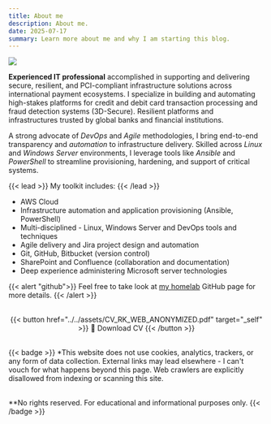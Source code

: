 ```yaml
---
title: About me
description: About me.
date: 2025-07-17
summary: Learn more about me and why I am starting this blog.
---
```

![](../assets/Kentemere2.jpg)

**Experienced IT professional** accomplished in supporting and delivering secure, resilient, and PCI-compliant infrastructure solutions across international payment ecosystems. I specialize in building and automating high-stakes platforms for credit and debit card transaction processing and fraud detection systems (3D-Secure). Resilient platforms and infrastructures trusted by global banks and financial institutions.  
  
A strong advocate of _DevOps_ and _Agile_ methodologies, I bring end-to-end transparency and _automation_ to infrastructure delivery. Skilled across _Linux_ and _Windows Server_ environments, I leverage tools like _Ansible_ and _PowerShell_ to streamline provisioning, hardening, and support of critical systems.  

{{< lead >}}
My toolkit includes:
{{< /lead >}}  

- AWS Cloud
- Infrastructure automation and application provisioning (Ansible, PowerShell)  
- Multi-disciplined - Linux, Windows Server and DevOps tools and techniques  
- Agile delivery and Jira project design and automation  
- Git, GitHub, Bitbucket (version control)  
- SharePoint and Confluence (collaboration and documentation)  
- Deep experience administering Microsoft server technologies

{{< alert "github">}}
Feel free to take look at [my homelab](https://github.com/rtdevx) GitHub page for more details.
{{< /alert >}}

<!--

## Curriculum Vitae

### Skills Summary

#### Achievements

- Used PowerShell to automate a large-scale fraud prevention platform installation process, slashing deployment time from 120 hours to just 4
- Leveraged Ansible to automate a complex, large-scale credit card management platform deployment, cutting installation time dramatically - on par with previous PowerShell-based results
- Founder and a Leader of Enterprise Automation guild
- Developed PoC Windows Ansible use cases to automate delivery process within Wintel team
- Designed, Developed and Maintained multiple Jira projects to allow team members moving into Agile framework and working more efficiently
- Designed, Developed and Maintained multiple Git / Bitbucket projects to allow team members moving into DevOps space
- Collaborated with Information Security teams to proactively identify and remediate system vulnerabilities
- Knowledge transfer to other teams / team members - very well received and recognized
#### DevOps

- AWS Cloud
- Agile methodology with 100% workload transparency
	- Jira project design and administration
	- SharePoint, Confluence as collaboration and documentation tools
- Git, Bitbucket, GitHub as version control system
- Windows
- Linux
- PowerShell
- Ansible
#### Specialist knowledge

- Multi-disciplined – Windows Server, Linux and DevOps tools and techniques
- Ansible, PowerShell
- Extensive experience administering of Microsoft server technologies
- Microfocus Business Process Monitor (BPM) for synthetic application monitoring
- Virtual User Generator (LoadRunner VuGen) for creating testing scripts that emulate behavior of real users for testing the application as well as Load Testing
## Career History

### Systems Administrator Senior – TSYS (Global Payments)

September 2009 – July 2025
#### Responsibilities

- Building, Maintaining and Automating TSYS credit card payment and fraud detection platforms using Ansible and PowerShell
- Architecting new ways of working and collaboration using Agile methodology to help deliver extremely demanding and complex projects
- Designing, building, integrating and maintaining websites and (DevOps) tools to enable team collaboration, using SharePoint, Confluence, Jira, GitHub
- Evaluating systems and platforms for potential improvements
- Bootcamp facilitator – sharing knowledge and tutoring other team members to learn DevOps and Agile tools and techniques
- Creating standards and documenting builds to educate fellow team members, transition projects into service and to allow future automation
- Working closely with Development and Design teams to progress project work  
- Multi-disciplined - Windows Server, Linux
- Performing every-day system health check
- Responding to incidents
- Involved in testing / improving / documenting Disaster Recovery plans
#### Major Projects

- 3D-Secure Fraud detection platform expansion
	- Current platform extended in size by 7-fold to allow more capacity for the new clients.
	- 140 Windows servers in total – required high levels of coordination, collaboration and high degree of automation (I used PowerShell)
	- Highly critical fraud-detection system

- AirPlus (Lufthansa subsidiary) Prime migration
	- Shared Prime Processing infrastructure built from zero in UK datacenter, enormous learning curve and team effort
	- Multi-Institution, Multi-Currency Issuing & Acquiring solution that supports Multi Payment Schemes (including Private Label) and all Card Types (Credit, Debit, Pre-paid, Corporate, Installments)
	- I fully documented the solution during the implementation to enable datacenter teams to have wide understanding of this extremely complex architecture
	- Documentation relied upon until today by Support, Design and Delivery teams
	- Documentation enabled us to think about future automation and improvements We didn’t have those prospects before due to the complexity of this architecture and knowledge being distributed by multiple teams and team members

- CHOAR Prime migration
	- Single instance Prime Processing infrastructure built from zero in UK datacenter
	- Documentation created in the previous deployment enabled me to train India team. That allowed me to build the team and outsource all tasks to other team members.
	- Very positive credits and recognitions from India management team for conducting 2 weeks of training for the key representatives representing multiple disciplines (Windows, UNIX and Network)
	- During this project I architected new way of working using Agile methodology to help delivering this hugely demanding project where multiple teams are involved
	- This methodology is being used by whole team until today and helps multiple teams located in different geographical locations delivering complex projects
	- Platform running for a few years without a single infrastructure-related incident (to my knowledge) best proves quality of the build and training provided

- HSBC Prime new client portfolio
	- New client’s portfolio being added to shared Prime installation
	- Additional, bespoke solutions being added to satisfy client’s requirements to already existing, shared platform
	- Demanding, huge, well known international client

- TMS Refresh (Nice Telephony Platform build)
	- Call center refresh project
	- Primarily involved in building Telephony Platform solution that records client calls on behalf of multiple financial organizations
	- Hugely successful project that was very well received
	- Major incidents were expected as part of the main migration event due to complexity of the project involving multiple teams, multiple hardware and software solutions as well as multiple external hardware and software vendors No major incidents were recorded which made this event a huge success

- PBN Active Directory Domain Upgrade
	- Upgrading largest and the most critical domain in TSYS International
	- Legacy domain holding a lot of components and artifacts
	- Domain used by large number or platforms and infrastructure components
	- Upgrade wouldn’t be possible without wide collaboration with multiple platform and technology owners at the international level
	- Preparations, planning and multiple infrastructure changes took over a year to complete
	- ALL datacenter teams on high alert during the main upgrade event due to its complexity and criticality. No incidents recorded.

- HP BPM / BSM Monitoring solution
	- I have built BPM Proof of Concept to enable deployment of new and innovative Synthetic Monitoring solution
	- Used to date to monitor all servers, network devices, databases and applications in TSYS International datacenter
	- Created standards to construct BPM solutions in most effective way as part of the project
	- Highly complex end-to-end management software tool that integrates network, server, application and business transaction monitoring
	- BSM enabled us to have a single screen to collate data from multiple collectors to monitor all hardware and software components in the datacenter
	- Extraordinary team effort was required due to the complexity of this solution that resulted in enabling very good relationships between multiple teams and team members
-->
<br />
<center>
{{< button href="../../assets/CV_RK_WEB_ANONYMIZED.pdf" target="_self" >}}
📜 Download CV
{{< /button >}}
</center>
<br />

<!-- 
{{< alert "circle-info">}}
» Disclaimer «

_\*This website does not use cookies, analytics, trackers, or any form of data collection. Additionally, web crawlers are explicitly disallowed from indexing or scanning this site._
_External links may lead elsewhere - I can't vouch for what happens beyond this page._

_\*\*No rights reserved. For educational and informational purposes only._
<center>👨🏻‍💻</center>
{{< /alert >}}
--> 


{{< badge >}}
*This website does not use cookies, analytics, trackers, or any form of data collection. External links may lead elsewhere - I can't vouch for what happens beyond this page. Web crawlers are explicitly disallowed from indexing or scanning this site.<br /><br />

**No rights reserved. For educational and informational purposes only.
{{< /badge >}}
